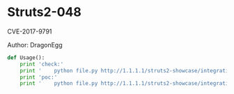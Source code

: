 # Struts2-048
CVE-2017-9791

Author: DragonEgg
```python
def Usage():
    print 'check:'
    print '    python file.py http://1.1.1.1/struts2-showcase/integration/saveGangster.action'
    print 'poc:'
    print '    python file.py http://1.1.1.1/struts2-showcase/integration/saveGangster.action command'
```
